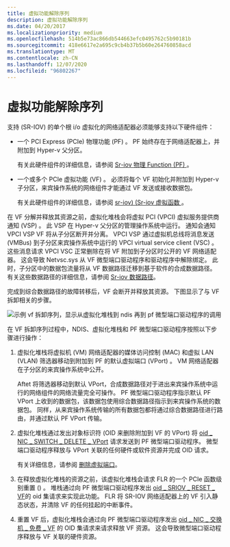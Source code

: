```yaml
---
title: 虚拟功能解除序列
description: 虚拟功能解除序列
ms.date: 04/20/2017
ms.localizationpriority: medium
ms.openlocfilehash: 514b5e73ac866db544663efc0495762c5b90181b
ms.sourcegitcommit: 418e6617e2a695c9cb4b37b5b60e264760858acd
ms.translationtype: MT
ms.contentlocale: zh-CN
ms.lasthandoff: 12/07/2020
ms.locfileid: "96802267"
---
```

# <a name="virtual-function-teardown-sequence"></a>虚拟功能解除序列


支持 (SR-IOV) 的单个根 i/o 虚拟化的网络适配器必须能够支持以下硬件组件：

-   一个 PCI Express (PCIe) 物理功能 (PF) 。 PF 始终存在于网络适配器上，并附加到 Hyper-v 父分区。

    有关此硬件组件的详细信息，请参阅 [Sr-iov 物理 Function (PF) ](sr-iov-physical-function--pf-.md)。

-   一个或多个 PCIe 虚拟功能 (VF) 。 必须将每个 VF 初始化并附加到 Hyper-v 子分区，来宾操作系统的网络组件才能通过 VF 发送或接收数据包。

    有关此硬件组件的详细信息，请参阅 [sr-iov)  (Sr-iov 虚拟函数 ](sr-iov-virtual-functions--vfs-.md)。

在 VF 分解并释放其资源之前，虚拟化堆栈会将虚拟 PCI (VPCI) 虚拟服务提供商通知 (VSP) 。 此 VSP 在 Hyper-v 父分区的管理操作系统中运行。 通知会通知 VPCI VSP VF 将从子分区断开并分离。 VPCI VSP 通过虚拟机总线将消息发送 (VMBus) 到子分区来宾操作系统中运行的 VPCI virtual service client (VSC) 。 这些消息请求 VPCI VSC 正常删除在将 VF 附加到子分区时公开的 VF 网络适配器。 这会导致 Netvsc.sys 从 VF 微型端口驱动程序和驱动程序中解除绑定。 此时，子分区中的数据包流量将从 VF 数据路径迁移到基于软件的合成数据路径。 有关这些数据路径的详细信息，请参阅 [Sr-iov 数据路径](sr-iov-data-paths.md)。

完成到综合数据路径的故障转移后，VF 会断开并释放其资源。 下图显示了与 VF 拆卸相关的步骤。

![示例 vf 拆卸序列，显示从虚拟化堆栈到 ndis 再到 pf 微型端口驱动程序的调用](images/sriov-vf-teardown.png)

在 VF 拆卸序列过程中，NDIS、虚拟化堆栈和 PF 微型端口驱动程序按照以下步骤进行操作：

1.  虚拟化堆栈将虚拟机 (VM) 网络适配器的媒体访问控制 (MAC) 和虚拟 LAN (VLAN) 筛选器移动到附加到 PF 的默认虚拟端口 (VPort) 。 VM 网络适配器在子分区的来宾操作系统中公开。

    Aftet 将筛选器移动到默认 VPort，合成数据路径对于进出来宾操作系统中运行的网络组件的网络流量完全可操作。 PF 微型端口驱动程序指示默认 PF VPort 上收到的数据包，该数据包使用综合数据路径指示到来宾操作系统的数据包。 同样，从来宾操作系统传输的所有数据包都将通过综合数据路径进行路由，并通过默认 PF VPort 传输。

2.  虚拟化堆栈通过发出对象标识符 (OID 来删除附加到 VF 的 VPort) 将 [oid \_ NIC \_ SWITCH \_ DELETE \_ VPort](./oid-nic-switch-delete-vport.md) 请求发送到 PF 微型端口驱动程序。 微型端口驱动程序释放与 VPort 关联的任何硬件或软件资源并完成 OID 请求。

    有关详细信息，请参阅 [删除虚拟端口](deleting-a-virtual-port.md)。

3.  在释放虚拟化堆栈的资源之前，该虚拟化堆栈会请求 FLR 的一个 PCIe 函数级别重置 () 。 堆栈通过向 PF 微型端口驱动程序发出 [oid \_ SRIOV \_ RESET \_ VF](./oid-sriov-reset-vf.md)的 oid 集请求来实现此功能。 FLR 将 SR-IOV 网络适配器上的 VF 引入静态状态，并清除 VF 的任何挂起的中断事件。

4.  重置 VF 后，虚拟化堆栈会通过向 PF 微型端口驱动程序发出 [oid \_ NIC \_ 交换机 \_ 免费 \_ VF](./oid-nic-switch-free-vf.md) 的 OID 集请求来请求释放 VF 资源。 这会导致微型端口驱动程序释放与 VF 关联的硬件资源。

 

